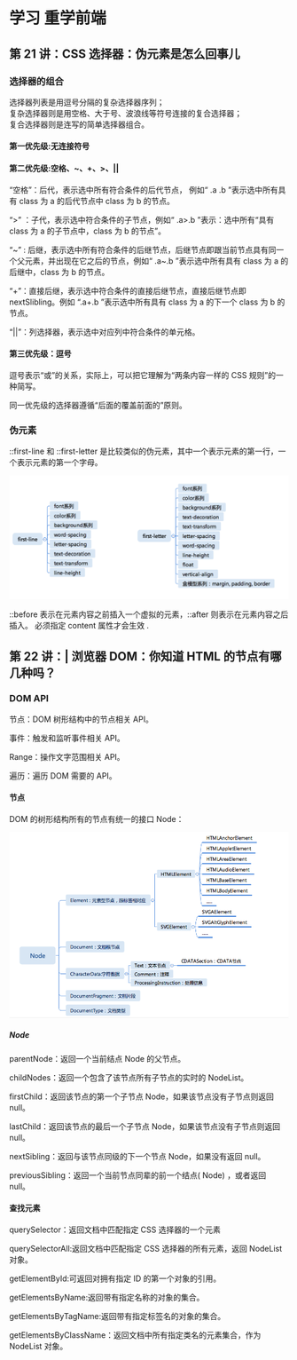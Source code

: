 # 学习 重学前端

## 第 21 讲：CSS 选择器：伪元素是怎么回事儿

### 选择器的组合

选择器列表是用逗号分隔的复杂选择器序列；  
复杂选择器则是用空格、大于号、波浪线等符号连接的复合选择器；  
复合选择器则是连写的简单选择器组合。

#### 第一优先级:无连接符号

#### 第二优先级:空格、~、+、>、||

“空格”：后代，表示选中所有符合条件的后代节点， 例如“ .a .b ”表示选中所有具有 class 为 a 的后代节点中 class 为 b 的节点。

“>” ：子代，表示选中符合条件的子节点，例如“ .a>.b ”表示：选中所有“具有 class 为 a 的子节点中，class 为 b 的节点”。

“~” : 后继，表示选中所有符合条件的后继节点，后继节点即跟当前节点具有同一个父元素，并出现在它之后的节点，例如“ .a~.b ”表示选中所有具有 class 为 a 的后继中，class 为 b 的节点。

“+”：直接后继，表示选中符合条件的直接后继节点，直接后继节点即 nextSlibling。例如 “.a+.b ”表示选中所有具有 class 为 a 的下一个 class 为 b 的节点。

“||”：列选择器，表示选中对应列中符合条件的单元格。

#### 第三优先级：逗号

逗号表示“或”的关系，实际上，可以把它理解为“两条内容一样的 CSS 规则”的一种简写。

同一优先级的选择器遵循“后面的覆盖前面的”原则。

### 伪元素

::first-line 和 ::first-letter 是比较类似的伪元素，其中一个表示元素的第一行，一个表示元素的第一个字母。

![avatar](../image/firstLineLetter.png)

::before 表示在元素内容之前插入一个虚拟的元素，::after 则表示在元素内容之后插入。 必须指定 content 属性才会生效 .

## 第 22 讲：| 浏览器 DOM：你知道 HTML 的节点有哪几种吗？

### DOM API

节点：DOM 树形结构中的节点相关 API。

事件：触发和监听事件相关 API。

Range：操作文字范围相关 API。

遍历：遍历 DOM 需要的 API。

#### 节点

DOM 的树形结构所有的节点有统一的接口 Node：

![avatar](../image/Node.png)

##### Node

parentNode：返回一个当前结点 Node 的父节点。

childNodes：返回一个包含了该节点所有子节点的实时的 NodeList。

firstChild：返回该节点的第一个子节点 Node，如果该节点没有子节点则返回 null。

lastChild：返回该节点的最后一个子节点 Node，如果该节点没有子节点则返回 null。

nextSibling：返回与该节点同级的下一个节点 Node，如果没有返回 null。

previousSibling：返回一个当前节点同辈的前一个结点( Node) ，或者返回 null。

#### 查找元素

querySelector：返回文档中匹配指定 CSS 选择器的一个元素

querySelectorAll:返回文档中匹配指定 CSS 选择器的所有元素，返回 NodeList 对象。

getElementById:可返回对拥有指定 ID 的第一个对象的引用。

getElementsByName:返回带有指定名称的对象的集合。

getElementsByTagName:返回带有指定标签名的对象的集合。

getElementsByClassName：返回文档中所有指定类名的元素集合，作为 NodeList 对象。
